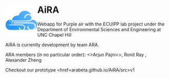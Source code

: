 
<h1>AiRA
<href="arabeta.github.io">
<img align="left" width="100" height="100" src="https://raw.githubusercontent.com/arabeta/AiRA/main/src/img/AiRA_dark_512.png ">
</href>
</h1>

Webapp for Purple air with the ECUIPP lab project under the Department of Environmental Sciences and Engineering at UNC Chapel Hill

AiRA is currently development by team ARA. 

ARA members (in no particular order):
<>Arjun Pajni<>, Ronit Ray , Alexander Zheng

Checkout our prototype <href=arabeta.github.io/AiRA/src>v1</href>
